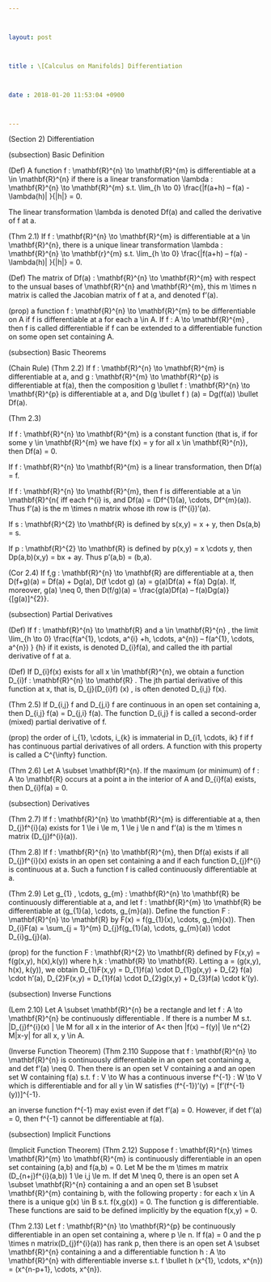 ```yaml
---



layout: post



title : \[Calculus on Manifolds] Differentiation



date : 2018-01-20 11:53:04 +0900



---
```


(Section 2) Differentiation

(subsection) Basic Definition

(Def) A function f : \mathbf{R}^{n} \to \mathbf{R}^{m} is differentiable at a \in \mathbf{R}^{n} if there is a linear transformation \lambda : \mathbf{R}^{n} \to \mathbf{R}^{m} s.t. \lim_{h \to 0} \frac{|f(a+h) – f(a) - \lambda(h)| }{|h|} = 0.

The linear transformation \lambda is denoted Df(a) and called the derivative of f at a.

(Thm 2.1) If f : \mathbf{R}^{n} \to \mathbf{R}^{m} is differentiable at a \in \mathbf{R}^{n}, there is a unique linear transformation \lambda : \mathbf{R}^{n} \to \mathbf{r}^{m} s.t. \lim_{h \to 0} \frac{|f(a+h) – f(a) - \lambda(h)| }{|h|} = 0.

(Def) The matrix of Df(a) : \mathbf{R}^{n} \to \mathbf{R}^{m} with respect to the unsual bases of \mathbf{R}^{n} and \mathbf{R}^{m}, this m \times n matrix is called the Jacobian matrix of f at a, and denoted f’(a).

(prop) a function f : \mathbf{R}^{n} \to \mathbf{R}^{m} to be differentiable on A if f is differentiable at a for each a \in A. If f : A \to \mathbf{R}^{m} , then f is called differentiable if f can be extended to a differentiable function on some open set containing A.

(subsection) Basic Theorems

(Chain Rule) (Thm 2.2) If f : \mathbf{R}^{n} \to \mathbf{R}^{m} is differentiable at a, and g : \mathbf{R}^{m} \to \mathbf{R}^{p} is differentiable at f(a), then the composition g \bullet f : \mathbf{R}^{n} \to \mathbf{R}^{p} is differentiable at a, and D(g \bullet f ) (a) = Dg(f(a)) \bullet Df(a).

(Thm 2.3) 

If f : \mathbf{R}^{n} \to \mathbf{R}^{m} is a constant function (that is, if for some y \in \mathbf{R}^{m} we have f(x) = y for all x \in \mathbf{R}^{n}), then Df(a) = 0.

If f : \mathbf{R}^{n} \to \mathbf{R}^{m} is a linear transformation, then Df(a) = f.

If f : \mathbf{R}^{n} \to \mathbf{R}^{m}, then f is differentiable at a \in \mathbf{R}^{n{ iff each f^{i} is, and Df(a) = (Df^{1}(a), \cdots, Df^{m}(a)). Thus f’(a) is the m \times n matrix whose ith row is (f^{i})’(a).

If s : \mathbf{R}^{2} \to \mathbf{R} is defined by s(x,y) = x + y, then Ds(a,b) = s.

If p : \mathbf{R}^{2} \to \mathbf{R} is defined by p(x,y) = x \cdots y, then Dp(a,b)(x,y) = bx + ay. Thus p’(a,b) = (b,a).

(Cor 2.4) If f,g : \mathbf{R}^{n} \to \mathbf{R} are differentiable at a, then D(f+g)(a) = Df(a) + Dg(a), D(f \cdot g) (a) = g(a)Df(a) + f(a) Dg(a). If, moreover, g(a) \neq 0, then D(f/g)(a) = \frac{g(a)Df(a) – f(a)Dg(a)}{[g(a)]^{2}}.

(subsection) Partial Derivatives

(Def) If f : \mathbf{R}^{n} \to \mathbf{R} and a \in \mathbf{R}^{n} , the limit \lim_{h \to 0} \frac{f(a^{1}, \cdots, a^{i} +h, \cdots, a^{n}) – f(a^{1}, \cdots, a^{n}) } {h} if it exists, is denoted D_{i}f(a), and called the ith partial derivative of f at a.

(Def) If D_{i}f(x) exists for all x \in \mathbf{R}^{n}, we obtain a function D_{i}f : \mathbf{R}^{n} \to \mathbf{R} . The jth partial derivative of this function at x, that is, D_{j}(D_{i}f) (x) , is often denoted D_{i,j} f(x).

(Thm 2.5) If D_{i,j} f and D_{j,i} f are continuous in an open set containing a, then D_{i,j} f(a) = D_{j,i} f(a). The function D_{i,j} f is called a second-order (mixed) partial derivative of f.

(prop) the order of i_{1}, \cdots, i_{k} is immaterial in D_{i1, \cdots, ik} f if f has continuous partial derivatives of all orders. A function with this property is called a C^{\infty} function.

(Thm 2.6) Let A \subset \mathbf{R}^{n}. If the maximum (or minimum) of f : A \to \mathbf{R} occurs at a point a in the interior of A and D_{i}f(a) exists, then D_{i}f(a) = 0.

(subsection) Derivatives

(Thm 2.7) If f : \mathbf{R}^{n} \to \mathbf{R}^{m} is differentiable at a, then D_{j}f^{i}(a) exists for 1 \le i \le m, 1 \le j \le n and f’(a) is the m \times n matrix (D_{j}f^{i}(a)).

(Thm 2.8) If f : \mathbf{R}^{n} \to \mathbf{R}^{m}, then Df(a) exists if all D_{j}f^{i}(x) exists in an open set containing a and if each function D_{j}f^{i} is continuous at a. Such a function f is called continuously differentiable at a.

(Thm 2.9) Let g_{1} , \cdots, g_{m} : \mathbf{R}^{n} \to \mathbf{R} be continuously differentiable at a, and let f : \mathbf{R}^{m} \to \mathbf{R} be differentiable at (g_{1}(a), \cdots, g_{m}(a)). Define the function F : \mathbf{R}^{n} \to \mathbf{R} by F(x) = f(g_{1}(x), \cdots, g_{m}(x)). Then D_{i}F(a) = \sum_{j = 1}^{m} D_{j}f(g_{1}(a), \cdots, g_{m}(a)) \cdot D_{i}g_{j}(a).

(prop) for the function F : \mathbf{R}^{2} \to \mathbf{R} defined by F(x,y) = f(g(x,y), h(x),k(y)) where h,k : \mathbf{R} \to \mathbf{R}. Letting a = (g(x,y), h(x), k(y)), we obtain D_{1}F(x,y) = D_{1}f(a) \cdot D_{1}g(x,y) + D_{2} f(a) \cdot h’(a), D_{2}F(x,y) = D_{1}f(a) \cdot D_{2}g(x,y) + D_{3}f(a) \cdot k’(y).

(subsection) Inverse Functions

(Lem 2.10) Let A \subset \mathbf{R}^{n} be a rectangle and let f : A \to \mathbf{R}^{n} be continuously differentiable . If there is a number M s.t. |D_{j}f^{i}(x) | \le M for all x in the interior of A< then |f(x) – f(y)| \le n^{2} M|x-y| for all x, y \in A.

(Inverse Function Theorem) (Thm 2.110 Suppose that f : \mathbf{R}^{n} \to \mathbf{R}^{n} is continuously differentiable in an open set containing a, and det f’(a) \neq 0. Then there is an open set V containing a and an open set W containing f(a) s.t. f : V \to W has a continuous inverse f^{-1} : W \to V which is differentiable and for all y \in W satisfies (f^{-1})’(y) = [f’(f^{-1}(y))]^{-1}.

an inverse function f^{-1} may exist even if det f’(a) = 0. However, if det f’(a) = 0, then f^{-1} cannot be differentiable at f(a).

(subsection) Implicit Functions

(Implicit Function Theorem) (Thm 2.12) Suppose f : \mathbf{R}^{n} \times \mathbf{R}^{m} \to \mathbf{R}^{m} is continuously differentiable in an open set containing (a,b) and f(a,b) = 0. Let M be the m \times m matrix (D_{n+j}f^{i}(a,b)) 1 \le i,j \le m. If det M \neq 0, there is an open set A \subset \mathbf{R}^{n} containing a and an open set B \subset \mathbf{R}^{m} containing b, with the following property : for each x \in A there is a unique g(x) \in B s.t. f(x,g(x)) = 0. The function g is differentiable. These functions are said to be defined implicitly by the equation f(x,y) = 0.

(Thm 2.13) Let f : \mathbf{R}^{n} \to \mathbf{R}^{p} be continuously differentiable in an open set containing a, where p \le n. If f(a) = 0 and the p \times n matrix(D_{j}f^{i}(a)) has rank p, then there is an open set A \subset \mathbf{R}^{n} containing a and a differentiable function h : A \to \mathbf{R}^{n} with differentiable inverse s.t. f \bullet h (x^{1}, \cdots, x^{n}) = (x^{n-p+1}, \cdots, x^{n}).

